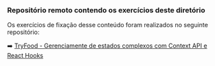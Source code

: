 ### Repositório remoto contendo os exercícios deste diretório

Os exercícios de fixação desse conteúdo foram realizados no seguinte repositório:

:arrow_right: [TryFood - Gerenciamente de estados complexos com Context API e React Hooks](https://github.com/tiagordebarros/exercise-tryfood)
